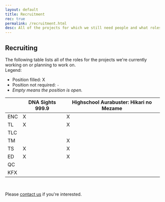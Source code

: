```yaml
---
layout: default
title: Recruitment
rec: true
permalink: /recruitment.html
desc: All of the projects for which we still need people and what roles it is that need filling.
---
```

## Recruiting ##

The following table lists all of the roles for the projects we're currently working
on or planning to work on.<br />
Legend:
- Position filled: X
- Position not required: `-`
- _Empty means the position is open._

|  | DNA Sights 999.9 | Highschool Aurabuster&#58; Hikari no Mezame |
|--|------------------|---------------------------------------------|
| ENC | X | X |
| TL | X | X |
| TLC |  |  |
| TM |  | X |
| TS | X | X |
| ED | X | X |
| QC |  |  |
| KFX |  |  |

&nbsp;

Please [contact us](/contact.html) if you're interested.

